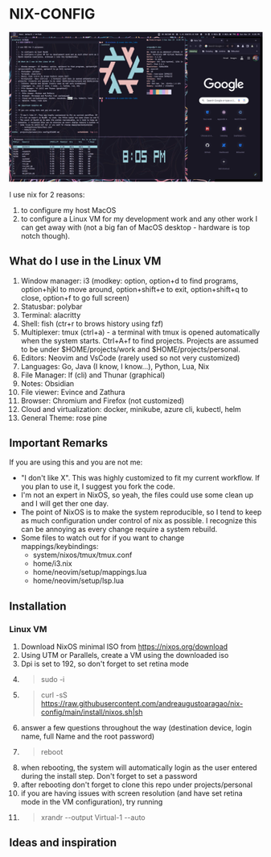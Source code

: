 # NIX-CONFIG #

![screenshot](./screenshots/screen.png)

I use nix for 2 reasons:

1. to configure my host MacOS
2. to configure a Linux VM for my development work and any other work I can get away with (not a big fan of MacOS desktop - hardware is top notch though).

## What do I use in the Linux VM ##

1. Window manager: i3 (modkey: option, option+d to find programs, option+hjkl to move around, option+shift+e to exit, 
option+shift+q to close, option+f to go full screen)
2. Statusbar: polybar
3. Terminal: alacritty
4. Shell: fish (ctr+r to brows history using fzf)
5. Multiplexer: tmux (ctrl+a) - a terminal with tmux is opened automatically when the system starts. Ctrl+A+f to find 
projects. Projects are assumed to be under $HOME/projects/work and $HOME/projects/personal. 
6. Editors: Neovim and VsCode (rarely used so not very customized)
7. Languages: Go, Java (I know, I know...), Python, Lua, Nix
8. File Manager: lf (cli) and Thunar (graphical)
9. Notes: Obsidian
10. File viewer: Evince and Zathura
11. Browser: Chromium and Firefox (not customized)
12. Cloud and virtualization: docker, minikube, azure cli, kubectl, helm 
13. General Theme: rose pine

## Important Remarks ##

If you are using this and you are not me:

* "I don't like X". This was highly customized to fit my current workflow. If you plan to use it, I suggest you fork the code.
* I'm not an expert in NixOS, so yeah, the files could use some clean up and I will get ther one day.
* The point of NixOS is to make the system reproducible, so I tend to keep as much configuration under control of nix as 
possible. I recognize this can be annoying as every change require a system rebuild.
* Some files to watch out for if you want to change mappings/keybindings:
    * system/nixos/tmux/tmux.conf
    * home/i3.nix
    * home/neovim/setup/mappings.lua
    * home/neovim/setup/lsp.lua

## Installation ##

### Linux VM ### 

1. Download NixOS minimal ISO from https://nixos.org/download
2. Using UTM or Parallels, create a VM using the downloaded iso
3. Dpi is set to 192, so don't forget to set retina mode
3. > sudo -i
4. > curl -sS https://raw.githubusercontent.com/andreaugustoaragao/nix-config/main/install/nixos.sh|sh
5. answer a few questions throughout the way (destination device, login name, full Name and the root password)
6. > reboot
7. when rebooting, the system will automatically login as the user entered during the install step. Don't forget to set a password
8. after rebooting don't forget to clone this repo under projects/personal
9. if you are having issues with screen resolution (and have set retina mode in the VM configuration), try running
10. >xrandr --output Virtual-1 --auto

## Ideas and inspiration ##

